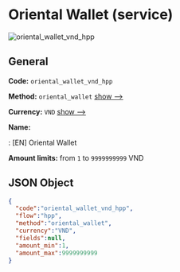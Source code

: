 
# Oriental Wallet (service) 
![oriental_wallet_vnd_hpp](https://static.openfintech.io/payment_methods/oriental_wallet_vnd_hpp/logo.svg?w=400&c=v0.59.26#w200)  

## General 
 
**Code:** `oriental_wallet_vnd_hpp` 
 
**Method:** `oriental_wallet` 
 [show -->](/payment-methods/oriental_wallet/) 
 
**Currency:** `VND` [show -->](/currencies/VND/) 
 
**Name:** 
 
:	[EN] Oriental Wallet 
 
**Amount limits:** from `1` to `9999999999` VND 

## JSON Object 

```json
{
  "code":"oriental_wallet_vnd_hpp",
  "flow":"hpp",
  "method":"oriental_wallet",
  "currency":"VND",
  "fields":null,
  "amount_min":1,
  "amount_max":9999999999
}
```  
